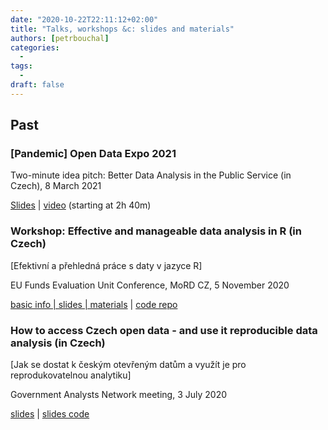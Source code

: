 ```yaml
---
date: "2020-10-22T22:11:12+02:00"
title: "Talks, workshops &c: slides and materials"
authors: [petrbouchal]
categories:
  -
tags:
  -
draft: false
---
```


## Past

### \[Pandemic\] Open Data Expo 2021

Two-minute idea pitch: Better Data Analysis in the Public Service (in Czech), 8 March 2021

[Slides](https://petrbouchal.xyz/opendataexpo2021) | [video](https://youtu.be/W1oFsliDVqY?t=9629) (starting at 2h 40m)

### Workshop: Effective and manageable data analysis in R (in Czech)

[Efektivní a přehledná práce s daty v jazyce R]

EU Funds Evaluation Unit Conference, MoRD CZ, 5 November 2020

[basic info | slides | materials](https://petrbouchal.xyz/eval2020) | [code repo](https://github.com/petrbouchal/eval2020)

### How to access Czech open data - and use it reproducible data analysis (in Czech)

[Jak se dostat k českým otevřeným datům a využít je pro reprodukovatelnou analytiku]

Government Analysts Network meeting, 3 July 2020

[slides](https://petrbouchal.xyz/slides/pssau2020-07/index.html#1) | [slides code](https://github.com/petrbouchal/petrbouchal.github.io/blob/src/static/slides/pssau2020-07/index.Rmd)
